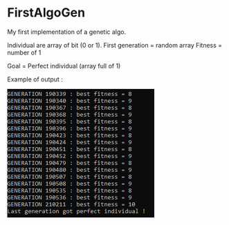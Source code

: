 # FirstAlgoGen

My first implementation of a genetic algo.

Individual are array of bit (0 or 1).
First generation = random array
Fitness = number of 1

Goal = Perfect individual (array full of 1)

Example of output :

![Image of Yaktocat](https://github.com/Oriik/FirstAlgoGen/blob/master/Output.PNG)
